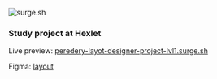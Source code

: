 ![surge.sh](https://img.shields.io/badge/surge.sh-Live%20preview-brightgreen?link=peredery-layot-designer-project-lvl1.surge.sh&link=peredery-layot-designer-project-lvl1.surge.sh)

### Study project at Hexlet

Live preview: [peredery-layot-designer-project-lvl1.surge.sh](https://peredery-layot-designer-project-lvl1.surge.sh)

Figma: [layout](https://www.figma.com/file/xKlFOsDjAf22E9T0MTkoDg/Hexlet-LayoutDesigner-Project.-Cognitive-Biases)
